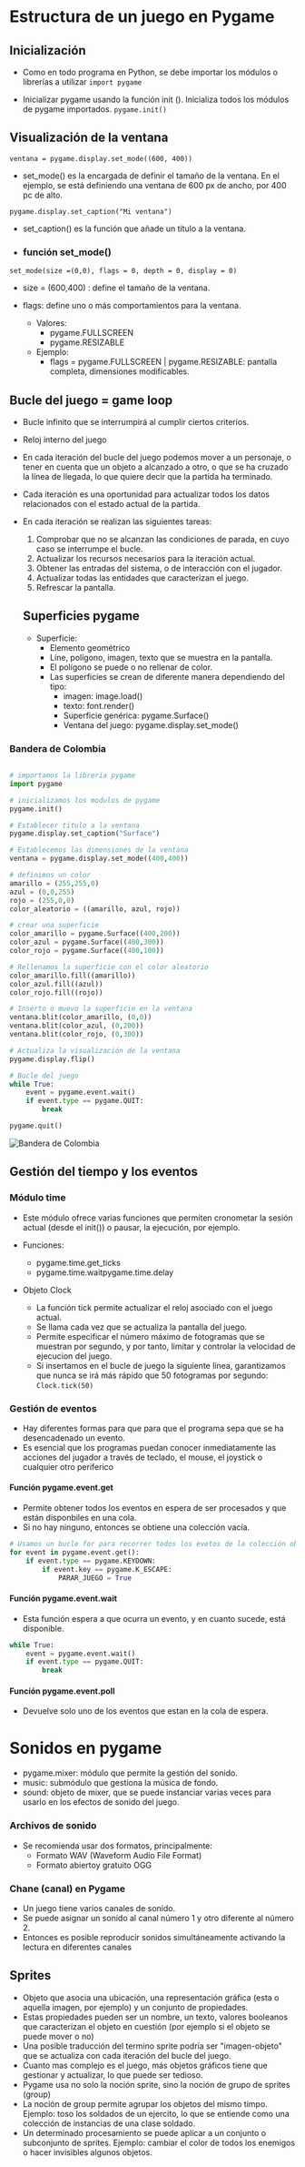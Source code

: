 # Estructura de un juego en Pygame

## Inicialización

- Como en todo programa en Python, se debe importar los módulos o librerías a utilizar 
`import pygame`

- Inicializar pygame usando la función init (). Inicializa todos los módulos de pygame importados.
`pygame.init()`

## Visualización de la ventana

`ventana = pygame.display.set_mode((600, 400))`

- set_mode() es la encargada de definir el tamaño de la ventana. En el ejemplo, se está definiendo una ventana de 600 px de ancho, por 400 pc de alto.

`pygame.display.set_caption("Mi ventana")`

- set_caption() es la función que añade un título a la ventana.

- ### función set_mode()

`set_mode(size =(0,0), flags = 0, depth = 0, display = 0)`

- size = (600,400) : define el tamaño de la ventana.

- flags: define uno o más comportamientos para la ventana.
    - Valores:
        - pygame.FULLSCREEN
        - pygame.RESIZABLE
    - Ejemplo:
        - flags = pygame.FULLSCREEN | pygame.RESIZABLE: pantalla completa, dimensiones modificables.

## Bucle del juego = game loop
- Bucle infinito que se interrumpirá al cumplir ciertos criterios.
- Reloj interno del juego
- En cada iteración del bucle del juego podemos mover a un personaje, o tener en cuenta que un objeto a alcanzado a otro, o que se ha cruzado la línea de llegada, lo que quiere decir que la partida ha terminado.
- Cada iteración es una oportunidad para actualizar todos los datos relacionados con el estado actual de la partida.
- En cada iteración se realizan las siguientes tareas:
    1. Comprobar que no se alcanzan las condiciones de parada, en cuyo caso se interrumpe el bucle.
    2. Actualizar los recursos necesarios para la iteración actual.
    3. Obtener las entradas del sistema, o de interacción con el jugador.
    4. Actualizar todas las entidades que caracterizan el juego.
    5. Refrescar la pantalla.

    ## Superficies pygame
    - Superficie: 
        - Elemento geométrico
        - Líne, polígono, imagen, texto que se muestra en la pantalla.
        - El polígono se puede o no rellenar de color.
        - Las superficies se crean de diferente manera dependiendo del tipo:
            - imagen: image.load()
            - texto: font.render()
            - Superficie genérica: pygame.Surface()
            - Ventana del juego: pygame.display.set_mode()

### Bandera de Colombia

```Python

# importamos la libreria pygame
import pygame

# inicializamos los modulos de pygame
pygame.init()

# Establecer titulo a la ventana
pygame.display.set_caption("Surface")

# Establecemos las dimensiones de la ventana
ventana = pygame.display.set_mode((400,400))

# definimos un color
amarillo = (255,255,0)
azul = (0,0,255)
rojo = (255,0,0)
color_aleatorio = ((amarillo, azul, rojo))

# crear una superficie
color_amarillo = pygame.Surface((400,200))
color_azul = pygame.Surface((400,300))
color_rojo = pygame.Surface((400,100))

# Rellenamos la superficie con el color aleatorio
color_amarillo.fill((amarillo))
color_azul.fill((azul))
color_rojo.fill((rojo))

# Inserto o muevo la superficie en la ventana
ventana.blit(color_amarillo, (0,0))
ventana.blit(color_azul, (0,200))
ventana.blit(color_rojo, (0,300))

# Actualiza la visualización de la ventana
pygame.display.flip()

# Bucle del juego
while True:
    event = pygame.event.wait()
    if event.type == pygame.QUIT:
        break

pygame.quit()
```

![Bandera de Colombia](screen.jpg "Bandera de Colombia ")

## Gestión del tiempo y los eventos

### Módulo time

- Este módulo ofrece varias funciones que permiten cronometar la sesión actual (desde el init()) o pausar, la ejecución, por ejemplo.
- Funciones:
    - pygame.time.get_ticks
    - pygame.time.waitpygame.time.delay
    
- Objeto Clock
    - La función tick permite actualizar el reloj asociado con el juego actual.
    - Se llama cada vez que se actualiza la pantalla del juego.
    - Permite especificar el número máximo de fotogramas que se muestran por segundo, y por tanto, limitar y controlar la velocidad de ejecucion del juego.
    - Si insertamos en el bucle de juego la siguiente línea, garantizamos que nunca se irá más rápido que 50 fotogramas por segundo: `Clock.tick(50)`

### Gestión de eventos
- Hay diferentes formas para que para que el programa sepa que se ha desencadenado un evento.
- Es esencial que los programas puedan conocer inmediatamente las acciones del jugador a través de teclado, el mouse, el joystick o cualquier otro periferico

#### Función pygame.event.get
- Permite obtener todos los eventos en espera de ser procesados y que están disponbiles en una cola.
- Si no hay ninguno, entonces se obtiene una colección vacía.

```Python
# Usamos un bucle for para recorrer todos los evetos de la colección obtenida al llamar a la funcion get.
for event in pygame.event.get():
    if event.type == pygame.KEYDOWN:
        if event.key == pygame.K_ESCAPE:
            PARAR_JUEGO = True
```
#### Función pygame.event.wait
- Esta función espera a que ocurra un evento, y en cuanto sucede, está disponible.

```Python
while True:
    event = pygame.event.wait()
    if event.type == pygame.QUIT:
        break
```

#### Función pygame.event.poll
- Devuelve solo uno de los eventos que estan en la cola de espera.

# Sonidos en pygame
- pygame.mixer: módulo que permite la gestión del sonido.
- music: submódulo que gestiona la música de fondo.
- sound: objeto de mixer, que se puede instanciar varias veces para usarlo en los efectos de sonido del juego.


### Archivos de sonido
- Se recomienda usar dos formatos, principalmente:
    - Formato WAV (Waveform Audio File Format)
    - Formato abiertoy gratuito OGG

### Chane (canal) en Pygame
- Un juego tiene varios canales de sonido.
- Se puede asignar un sonido al canal número 1 y otro diferente al número 2.
- Entonces es posible reproducir sonidos simultáneamente activando la lectura en diferentes canales

## Sprites
- Objeto que asocia una ubicación, una representación gráfica (esta o aquella imagen, por ejemplo) y un conjunto de propiedades.
- Estas propiedades  pueden ser un nombre, un texto, valores booleanos que caracterizan el objeto en cuestión (por ejemplo si el objeto se puede mover o no)
- Una posible traducción del termino sprite podría ser "imagen-objeto" que se actualiza con cada iteración del bucle del juego.
- Cuanto mas complejo es el juego, más objetos gráficos tiene que gestionar y actualizar, lo que puede ser tedioso.
- Pygame usa no solo la noción sprite, sino la noción de grupo de sprites (group)
- La noción de group permite agrupar los objetos del mismo timpo. Ejemplo: toso los soldados de un ejercito, lo que se entiende como una colección de instancias de una clase soldado.
- Un determinado procesamiento se puede aplicar a un conjunto o subconjunto de sprites. Ejemplo: cambiar el color de todos los enemigos o hacer invisibles algunos objetos.
